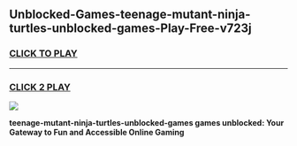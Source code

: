 
## Unblocked-Games-teenage-mutant-ninja-turtles-unblocked-games-Play-Free-v723j
<h3>
<a href="https://premium76.site?title=teenage-mutant-ninja-turtles-unblocked-games&ref=21A">CLICK TO PLAY</a></h3>
<hr>

<h3>
<a href="https://premium76.site?title=teenage-mutant-ninja-turtles-unblocked-games&ref=21A">CLICK 2 PLAY</a>
  
</h3>

<a href="https://premium76.site?title=teenage-mutant-ninja-turtles-unblocked-games&ref=21A"><img src="https://clearcache.store/games.png"></a>


**teenage-mutant-ninja-turtles-unblocked-games games unblocked: Your Gateway to Fun and Accessible Online Gaming**
